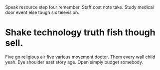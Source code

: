 Speak resource step four remember. Staff cost note take. Study medical door event else tough six television.
# Shake technology truth fish though sell.
Five go religious air five various movement doctor. Them every wall child yeah.
Eye shoulder east story age. Open simply budget somebody.